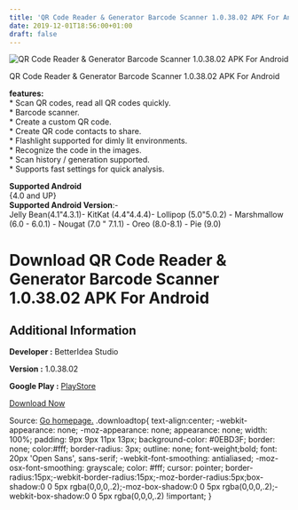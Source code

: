 ```yaml
---
title: 'QR Code Reader & Generator Barcode Scanner 1.0.38.02 APK For Android'
date: 2019-12-01T18:56:00+01:00
draft: false
---
```


![QR Code Reader & Generator Barcode Scanner 1.0.38.02 APK For Android](https://i1.wp.com/apkhome.net/wp-content/uploads/2019/12/QR-Code-Reader-Generator-Barcode-Scanner-1.0.38.02.png "QR Code Reader & Generator Barcode Scanner 1.0.38.02 APK For Android")

  

QR Code Reader & Generator Barcode Scanner 1.0.38.02 APK For Android

**features:**  
\* Scan QR codes, read all QR codes quickly.  
\* Barcode scanner.  
\* Create a custom QR code.  
\* Create QR code contacts to share.  
\* Flashlight supported for dimly lit environments.  
\* Recognize the code in the images.  
\* Scan history / generation supported.  
\* Supports fast settings for quick analysis.

**Supported Android**  
{4.0 and UP}  
**Supported Android Version**:-  
Jelly Bean(4.1"4.3.1)- KitKat (4.4"4.4.4)- Lollipop (5.0"5.0.2) - Marshmallow (6.0 - 6.0.1) - Nougat (7.0 " 7.1.1) - Oreo (8.0-8.1) - Pie (9.0)

Download QR Code Reader & Generator Barcode Scanner 1.0.38.02 APK For Android
=============================================================================

Additional Information
----------------------

**Developer :** BetterIdea Studio

**Version :** 1.0.38.02

**Google Play :** [PlayStore](https://play.google.com/store/apps/details?id=com.betteridea.barcode.qrcode&hl=en)

  

[Download Now](https://store4app.co/post/qr-code-reader-amp-generator-barcode-scanner-1-0-38-02-apk-for-android_1575222890)

  
Source: [Go homepage.](https://store4app.co/post/qr-code-reader-amp-generator-barcode-scanner-1-0-38-02-apk-for-android_1575222890) .downloadtop{ text-align:center; -webkit-appearance: none; -moz-appearance: none; appearance: none; width: 100%; padding: 9px 9px 11px 13px; background-color: #0EBD3F; border: none; color:#fff; border-radius: 3px; outline: none; font-weight;bold; font: 20px 'Open Sans', sans-serif; -webkit-font-smoothing: antialiased; -moz-osx-font-smoothing: grayscale; color: #fff; cursor: pointer; border-radius:15px;-webkit-border-radius:15px;-moz-border-radius:5px;box-shadow:0 0 5px rgba(0,0,0,.2);-moz-box-shadow:0 0 5px rgba(0,0,0,.2);-webkit-box-shadow:0 0 5px rgba(0,0,0,.2) !important; }
